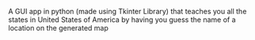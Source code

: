 A GUI app in python (made using Tkinter Library) that teaches you all the states in United States of America by having you guess the name of a location on the generated map
